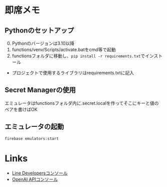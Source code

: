 # 即席メモ
## Pythonのセットアップ
0. Pythonのバージョンは3.10以降
1. functions/venv/Scripts/activate.batをcmd等で起動
2. functionsフォルダに移動し、`pip install -r requirements.txt`でインストール
  + プロジェクトで使用するライブラリはrequirements.txtに記入

## Secret Managerの使用
エミュレータはfunctionsフォルダ内に.secret.localを作ってそこにキーと値のペアを書けばOK

## エミュレータの起動
`firebase emulators:start`

# Links
+ [Line Developersコンソール](https://developers.line.biz/console/)
+ [OpenAI APIコンソール](https://platform.openai.com/)
